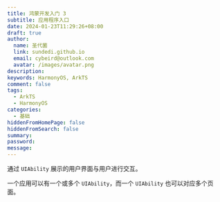 ```yaml
---
title: 鸿蒙开发入门 3
subtitle: 应用程序入口
date: 2024-01-23T11:29:26+08:00
draft: true
author:
  name: 圣代菌
  link: sundedi.github.io
  email: cybeird@outlook.com
  avatar: /images/avatar.png
description: 
keywords: HarmonyOS, ArkTS
comment: false
tags:
  - ArkTS
  - HarmonyOS
categories:
  - 基础
hiddenFromHomePage: false
hiddenFromSearch: false
summary: 
password: 
message:
---
```

通过 `UIAbility` 展示的用户界面与用户进行交互。

一个应用可以有一个或多个 `UIAbility`，而一个 `UIAbility` 也可以对应多个页面。
<!--more-->
